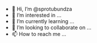 - 👋 Hi, I’m @sprotubundza
- 👀 I’m interested in ...
- 🌱 I’m currently learning ...
- 💞️ I’m looking to collaborate on ...
- 📫 How to reach me ...

<!---
sprotubundza/sprotubundza is a ✨ special ✨ repository because its `README.md` (this file) appears on your GitHub profile.
You can click the Preview link to take a look at your changes.
--->
